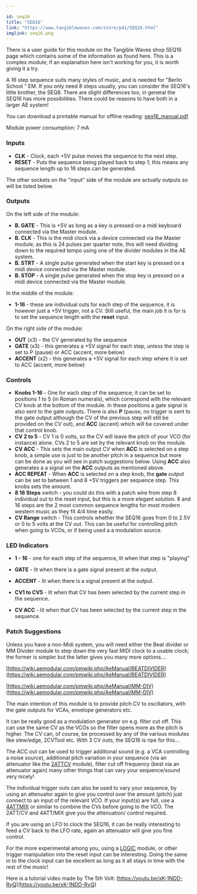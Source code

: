 ```yaml
---

id: seq16
title: "SEQ16"
link: "https://www.tangiblewaves.com/store/p41/SEQ16.html"
imglink: seq16.png
---
```





There is a user guide for this module on the Tangible Waves shop SEQ16 page which contains some of the information as found here. This is a complex module; if an explanation here isn't working for you, it is worth giving it a try.

A 16 step sequence suits many styles of music, and is needed for "Berlin School " EM. If you only need 8 steps usually, you can consider the SEQ16's little brother, the SEQ8. There are slight differences too, in general the SEQ16 has more possibilities. There could be reasons to have both in a larger AE system!



You can download a printable manual for offline reading: [seq16\_manual.pdf](https://wiki.aemodular.com/uploads/AeManual/SEQ16/seq16_manual.pdf)

Module power consumption: 7 mA

### Inputs

*   **CLK** - Clock, each +5V pulse moves the sequence to the next step.
*   **RESET** - Puts the sequence being played back to step 1; this means any sequence length up to 16 steps can be generated.

The other sockets on the "input" side of the module are actually outputs so will be listed below.

### Outputs

On the left side of the module:

*   **B. GATE** - This is +5V as long as a key is pressed on a midi keyboard connected via the Master module.
*   **B. CLK** - This is the midi clock via a device connected via the Master module; as this is 24 pulses per quarter note, this will need dividing down to the required tempo using one of the divider modules in the AE system.
*   **B. STRT** - A single pulse generated when the start key is pressed on a midi device connected via the Master module.
*   **B. STOP** - A single pulse generated when the stop key is pressed on a midi device connected via the Master module.

In the middle of the module:

*   **1-16** - these are individual outs for each step of the sequence, it is however just a +5V trigger, not a CV. Still useful, the main job it is for is to set the sequence length with the **reset** input.

On the right side of the module:

*   **OUT** (x3) - the CV generated by the sequence
*   **GATE** (x3) - this generates a +5V signal for each step, unless the step is set to P (pause) or ACC (accent, more below)
*   **ACCENT** (x2) - this generates a +5V signal for each step where it is set to ACC (accent, more below)

### Controls

*   **Knobs 1-16** - One for each step of the sequence; it can be set to positions 1 to 5 (in Roman numerals), which correspond with the relevant CV knob at the bottom of the module. In these positions a gate signal is also sent to the gate outputs. There is also **P** (pause, no trigger is sent to the gate output although the CV of the previous step will still be provided on the CV out), and **ACC** (accent) which will be covered under that control knob.
*   **CV 2 to 5** - CV 1 is 0 volts, so the CV will leave the pitch of your VCO (for instance) alone. CVs 2 to 5 are set by the relevant knob on the module.
*   **CV ACC** - This sets the main output CV when **ACC** is selected on a step knob, a simple use is just to be another pitch in a sequence but more can be done as you will see in patch suggestions below. Using **ACC** also generates a a signal on the **ACC** outputs as mentioned above.
*   **ACC REPEAT** - When **ACC** is selected on a step knob, the **gate** output can be set to between 1 and 8 +5V triggers per sequence step. This knobs sets the amount.
*   **8 16 Steps** switch - you could do this with a patch wire from step 8 individual out to the reset input, but this is a more elegant solution. 8 and 16 steps are the 2 most common sequence lengths for most modern western music as they fit 4/4 time easily.
*   **CV Range** switch - This controls whether the SEQ16 goes from 0 to 2.5V or 0 to 5 volts at the CV out. This can be useful for controlling pitch when going to VCOs, or if being used a a modulation source.

### LED Indicators

*   **1 - 16** - one for each step of the sequence, lit when that step is "playing"
    
*   **GATE** - lit when there is a gate signal present at the output.
    
*   **ACCENT** - lit when there is a signal present at the output.
    
*   **CV1 to CV5** - lit when that CV has been selected by the current step in the sequence.
    
*   **CV ACC** - lit when that CV has been selected by the current step in the sequence.

### Patch Suggestions

Unless you have a non-Midi system, you will need either the Beat divider or MM Divider module to step down the very fast MIDI clock to a usable clock; the former is simpler but the latter gives you many more options....

[https://wiki.aemodular.com/pmwiki.php/AeManual/BEATDIVIDER](https://wiki.aemodular.com/pmwiki.php/AeManual/BEATDIVIDER)

[https://wiki.aemodular.com/pmwiki.php/AeManual/MM-DIV](https://wiki.aemodular.com/pmwiki.php/AeManual/MM-DIV)

The main intention of this module is to provide pitch CV to oscillators, with the gate outputs for VCAs, envelope generators etc.

It can be really good as a modulation generator on e.g. filter cut off. This can use the same CV as the VCOs so the filter opens more as the pitch is higher. The CV can, of course, be processed by any of the various modules like slew/edge, 2CVTool etc. With 3 CV outs, the SEQ16 is ripe for this...

The ACC out can be used to trigger additional sound (e.g. a VCA controlling a noise source), additional pitch variation in your sequence (via an attenuator like the [2ATTCV](https://wiki.aemodular.com/pmwiki.php/AeManual/2ATTCV) module), filter cut off frequency (best via an attenuator again) many other things that can vary your sequence/sound very nicely!

The individual trigger outs can also be used to vary your sequence, by using an attenuator again to give you control over the amount (pitch) just connect to an input of the relevant VCO. If your input(s) are full, use a [4ATTMIX](https://wiki.aemodular.com/pmwiki.php/AeManual/4ATTMIX) or similar to combine the CVs before going to the VCO. The 2ATT/CV and 4ATT/MIX give you the attenuation/ control required.

If you are using an LFO to clock the SEQ16, it can be really interesting to feed a CV back to the LFO rate, again an attenuator will give you fine control.

For the more experimental among you, using a [LOGIC](https://wiki.aemodular.com/pmwiki.php/AeManual/LOGIC) module, or other trigger manipulation into the reset input can be interesting. Doing the same in to the clock input can be excellent as long as it all stays in time with the rest of the music!

Here is a tutorial video made by The 5th Volt: [https://youtu.be/xK-1NDD-RyQ](https://youtu.be/xK-1NDD-RyQ)



